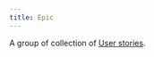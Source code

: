 ```yaml
---
title: Epic
---
```

A group of collection of [User stories](danielesalvatore/project-management/agile-project-management/scrum/user-stories.md).